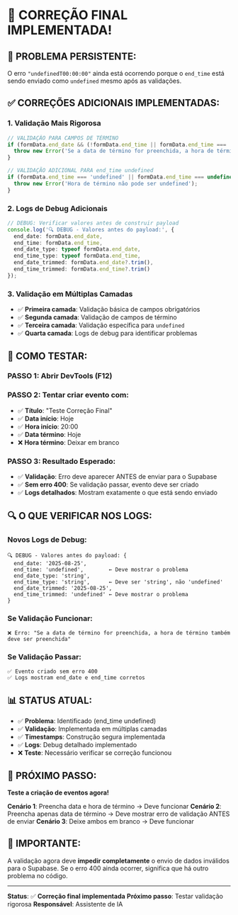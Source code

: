 # 🔧 CORREÇÃO FINAL IMPLEMENTADA!

## 🚨 **PROBLEMA PERSISTENTE:**

O erro `"undefinedT00:00:00"` ainda está ocorrendo porque o `end_time` está sendo enviado como `undefined` mesmo após as validações.

## ✅ **CORREÇÕES ADICIONAIS IMPLEMENTADAS:**

### **1. Validação Mais Rigorosa**
```typescript
// VALIDAÇÃO PARA CAMPOS DE TÉRMINO
if (formData.end_date && (!formData.end_time || formData.end_time === 'undefined' || formData.end_time.trim() === '')) {
  throw new Error('Se a data de término for preenchida, a hora de término também deve ser preenchida');
}

// VALIDAÇÃO ADICIONAL PARA end_time undefined
if (formData.end_time === 'undefined' || formData.end_time === undefined) {
  throw new Error('Hora de término não pode ser undefined');
}
```

### **2. Logs de Debug Adicionais**
```typescript
// DEBUG: Verificar valores antes de construir payload
console.log('🔍 DEBUG - Valores antes do payload:', {
  end_date: formData.end_date,
  end_time: formData.end_time,
  end_date_type: typeof formData.end_date,
  end_time_type: typeof formData.end_time,
  end_date_trimmed: formData.end_date?.trim(),
  end_time_trimmed: formData.end_time?.trim()
});
```

### **3. Validação em Múltiplas Camadas**
- ✅ **Primeira camada**: Validação básica de campos obrigatórios
- ✅ **Segunda camada**: Validação de campos de término
- ✅ **Terceira camada**: Validação específica para `undefined`
- ✅ **Quarta camada**: Logs de debug para identificar problemas

## 🚀 **COMO TESTAR:**

### **PASSO 1: Abrir DevTools (F12)**
### **PASSO 2: Tentar criar evento com:**
- ✅ **Título**: "Teste Correção Final"
- ✅ **Data início**: Hoje
- ✅ **Hora início**: 20:00
- ✅ **Data término**: Hoje
- ❌ **Hora término**: Deixar em branco

### **PASSO 3: Resultado Esperado:**
- ✅ **Validação**: Erro deve aparecer ANTES de enviar para o Supabase
- ✅ **Sem erro 400**: Se validação passar, evento deve ser criado
- ✅ **Logs detalhados**: Mostram exatamente o que está sendo enviado

## 🔍 **O QUE VERIFICAR NOS LOGS:**

### **Novos Logs de Debug:**
```
🔍 DEBUG - Valores antes do payload: {
  end_date: '2025-08-25',
  end_time: 'undefined',        ← Deve mostrar o problema
  end_date_type: 'string',
  end_time_type: 'string',      ← Deve ser 'string', não 'undefined'
  end_date_trimmed: '2025-08-25',
  end_time_trimmed: 'undefined' ← Deve mostrar o problema
}
```

### **Se Validação Funcionar:**
```
❌ Erro: "Se a data de término for preenchida, a hora de término também deve ser preenchida"
```

### **Se Validação Passar:**
```
✅ Evento criado sem erro 400
✅ Logs mostram end_date e end_time corretos
```

## 📊 **STATUS ATUAL:**

- ✅ **Problema**: Identificado (end_time undefined)
- ✅ **Validação**: Implementada em múltiplas camadas
- ✅ **Timestamps**: Construção segura implementada
- ✅ **Logs**: Debug detalhado implementado
- ❌ **Teste**: Necessário verificar se correção funcionou

## 🎯 **PRÓXIMO PASSO:**

**Teste a criação de eventos agora!** 

**Cenário 1**: Preencha data e hora de término → Deve funcionar
**Cenário 2**: Preencha apenas data de término → Deve mostrar erro de validação ANTES de enviar
**Cenário 3**: Deixe ambos em branco → Deve funcionar

## 🚨 **IMPORTANTE:**

A validação agora deve **impedir completamente** o envio de dados inválidos para o Supabase. Se o erro 400 ainda ocorrer, significa que há outro problema no código.

---

**Status**: ✅ **Correção final implementada**
**Próximo passo**: Testar validação rigorosa
**Responsável**: Assistente de IA

